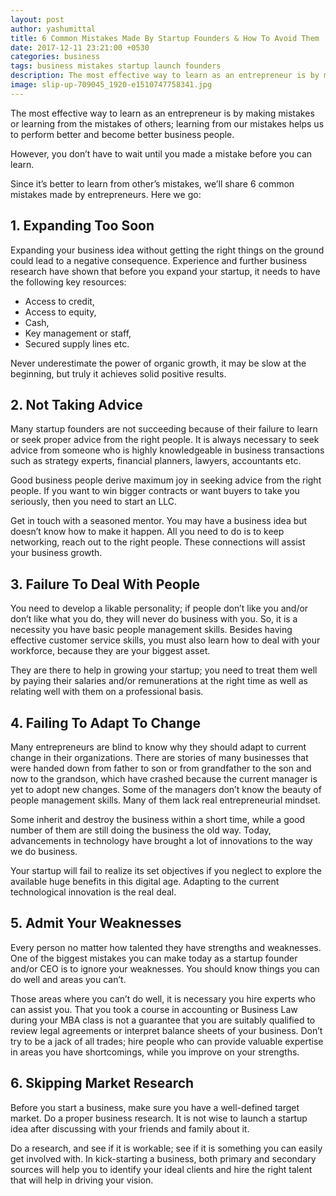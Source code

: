 ```yaml
---
layout: post
author: yashumittal
title: 6 Common Mistakes Made By Startup Founders & How To Avoid Them
date: 2017-12-11 23:21:00 +0530
categories: business
tags: business mistakes startup launch founders
description: The most effective way to learn as an entrepreneur is by making mistakes or learning from the mistakes of others. Let's look at the most common mistakes.
image: slip-up-709045_1920-e1510747758341.jpg
---
```


The most effective way to learn as an entrepreneur is by making mistakes or learning from the mistakes of others; learning from our mistakes helps us to perform better and become better business people.

However, you don’t have to wait until you made a mistake before you can learn.

Since it’s better to learn from other’s mistakes, we’ll share 6 common mistakes made by entrepreneurs. Here we go:

## 1. Expanding Too Soon

Expanding your business idea without getting the right things on the ground could lead to a negative consequence. Experience and further business research have shown that before you expand your startup, it needs to have the following key resources:

* Access to credit,
* Access to equity,
* Cash,
* Key management or staff,
* Secured supply lines etc.

Never underestimate the power of organic growth, it may be slow at the beginning, but truly it achieves solid positive results.

## 2. Not Taking Advice

Many startup founders are not succeeding because of their failure to learn or seek proper advice from the right people. It is always necessary to seek advice from someone who is highly knowledgeable in business transactions such as strategy experts, financial planners, lawyers, accountants etc.

Good business people derive maximum joy in seeking advice from the right people. If you want to win bigger contracts or want buyers to take you seriously, then you need to start an LLC.

Get in touch with a seasoned mentor. You may have a business idea but doesn’t know how to make it happen. All you need to do is to keep networking, reach out to the right people. These connections will assist your business growth.

## 3. Failure To Deal With People

You need to develop a likable personality; if people don’t like you and/or don’t like what you do, they will never do business with you. So, it is a necessity you have basic people management skills. Besides having effective customer service skills, you must also learn how to deal with your workforce, because they are your biggest asset.

They are there to help in growing your startup; you need to treat them well by paying their salaries and/or remunerations at the right time as well as relating well with them on a professional basis.

## 4. Failing To Adapt To Change

Many entrepreneurs are blind to know why they should adapt to current change in their organizations. There are stories of many businesses that were handed down from father to son or from grandfather to the son and now to the grandson, which have crashed because the current manager is yet to adopt new changes. Some of the managers don’t know the beauty of people management skills. Many of them lack real entrepreneurial mindset.

Some inherit and destroy the business within a short time, while a good number of them are still doing the business the old way. Today, advancements in technology have brought a lot of innovations to the way we do business.

Your startup will fail to realize its set objectives if you neglect to explore the available huge benefits in this digital age. Adapting to the current technological innovation is the real deal.

## 5. Admit Your Weaknesses

Every person no matter how talented they have strengths and weaknesses. One of the biggest mistakes you can make today as a startup founder and/or CEO is to ignore your weaknesses. You should know things you can do well and areas you can’t.

Those areas where you can’t do well, it is necessary you hire experts who can assist you. That you took a course in accounting or Business Law during your MBA class is not a guarantee that you are suitably qualified to review legal agreements or interpret balance sheets of your business. Don’t try to be a jack of all trades; hire people who can provide valuable expertise in areas you have shortcomings, while you improve on your strengths.

## 6. Skipping Market Research

Before you start a business, make sure you have a well-defined target market. Do a proper business research. It is not wise to launch a startup idea after discussing with your friends and family about it.

Do a research, and see if it is workable; see if it is something you can easily get involved with. In kick-starting a business, both primary and secondary sources will help you to identify your ideal clients and hire the right talent that will help in driving your vision.
